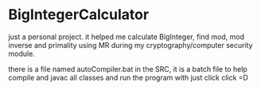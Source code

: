 # BigIntegerCalculator

just a personal project. it helped me calculate BigInteger, find mod, mod inverse and primality using MR during my cryptography/computer security module.

there is a file named autoCompiler.bat in the SRC, it is a batch file to help compile and javac all classes and run the program with just click click =D
